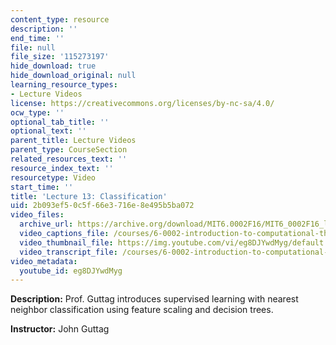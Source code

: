 ```yaml
---
content_type: resource
description: ''
end_time: ''
file: null
file_size: '115273197'
hide_download: true
hide_download_original: null
learning_resource_types:
- Lecture Videos
license: https://creativecommons.org/licenses/by-nc-sa/4.0/
ocw_type: ''
optional_tab_title: ''
optional_text: ''
parent_title: Lecture Videos
parent_type: CourseSection
related_resources_text: ''
resource_index_text: ''
resourcetype: Video
start_time: ''
title: 'Lecture 13: Classification'
uid: 2b093ef5-0c5f-66e3-716e-8e495b5ba072
video_files:
  archive_url: https://archive.org/download/MIT6.0002F16/MIT6_0002F16_lec13_300k.mp4
  video_captions_file: /courses/6-0002-introduction-to-computational-thinking-and-data-science-fall-2016/ff9a51abcbf85c0eba0a142bc9e4ec7d_eg8DJYwdMyg.vtt
  video_thumbnail_file: https://img.youtube.com/vi/eg8DJYwdMyg/default.jpg
  video_transcript_file: /courses/6-0002-introduction-to-computational-thinking-and-data-science-fall-2016/cb500110f0314c02ebb24dfc8d676f42_eg8DJYwdMyg.pdf
video_metadata:
  youtube_id: eg8DJYwdMyg
---
```


**Description:** Prof. Guttag introduces supervised learning with nearest neighbor classification using feature scaling and decision trees.

**Instructor:** John Guttag

